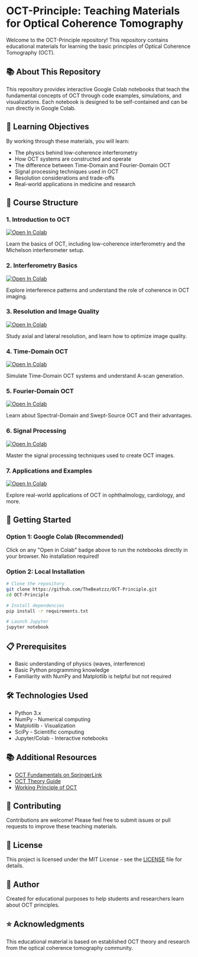 # OCT-Principle: Teaching Materials for Optical Coherence Tomography

Welcome to the OCT-Principle repository! This repository contains educational materials for learning the basic principles of Optical Coherence Tomography (OCT).

## 📚 About This Repository

This repository provides interactive Google Colab notebooks that teach the fundamental concepts of OCT through code examples, simulations, and visualizations. Each notebook is designed to be self-contained and can be run directly in Google Colab.

## 🎯 Learning Objectives

By working through these materials, you will learn:
- The physics behind low-coherence interferometry
- How OCT systems are constructed and operate
- The difference between Time-Domain and Fourier-Domain OCT
- Signal processing techniques used in OCT
- Resolution considerations and trade-offs
- Real-world applications in medicine and research

## 📖 Course Structure

### 1. Introduction to OCT
[![Open In Colab](https://colab.research.google.com/assets/colab-badge.svg)](https://colab.research.google.com/github/TheBeatzzz/OCT-Principle/blob/main/01_Introduction_to_OCT.ipynb)

Learn the basics of OCT, including low-coherence interferometry and the Michelson interferometer setup.

### 2. Interferometry Basics
[![Open In Colab](https://colab.research.google.com/assets/colab-badge.svg)](https://colab.research.google.com/github/TheBeatzzz/OCT-Principle/blob/main/02_Interferometry_Basics.ipynb)

Explore interference patterns and understand the role of coherence in OCT imaging.

### 3. Resolution and Image Quality
[![Open In Colab](https://colab.research.google.com/assets/colab-badge.svg)](https://colab.research.google.com/github/TheBeatzzz/OCT-Principle/blob/main/03_Resolution_and_Image_Quality.ipynb)

Study axial and lateral resolution, and learn how to optimize image quality.

### 4. Time-Domain OCT
[![Open In Colab](https://colab.research.google.com/assets/colab-badge.svg)](https://colab.research.google.com/github/TheBeatzzz/OCT-Principle/blob/main/04_Time_Domain_OCT.ipynb)

Simulate Time-Domain OCT systems and understand A-scan generation.

### 5. Fourier-Domain OCT
[![Open In Colab](https://colab.research.google.com/assets/colab-badge.svg)](https://colab.research.google.com/github/TheBeatzzz/OCT-Principle/blob/main/05_Fourier_Domain_OCT.ipynb)

Learn about Spectral-Domain and Swept-Source OCT and their advantages.

### 6. Signal Processing
[![Open In Colab](https://colab.research.google.com/assets/colab-badge.svg)](https://colab.research.google.com/github/TheBeatzzz/OCT-Principle/blob/main/06_Signal_Processing.ipynb)

Master the signal processing techniques used to create OCT images.

### 7. Applications and Examples
[![Open In Colab](https://colab.research.google.com/assets/colab-badge.svg)](https://colab.research.google.com/github/TheBeatzzz/OCT-Principle/blob/main/07_Applications.ipynb)

Explore real-world applications of OCT in ophthalmology, cardiology, and more.

## 🚀 Getting Started

### Option 1: Google Colab (Recommended)
Click on any "Open in Colab" badge above to run the notebooks directly in your browser. No installation required!

### Option 2: Local Installation
```bash
# Clone the repository
git clone https://github.com/TheBeatzzz/OCT-Principle.git
cd OCT-Principle

# Install dependencies
pip install -r requirements.txt

# Launch Jupyter
jupyter notebook
```

## 📋 Prerequisites

- Basic understanding of physics (waves, interference)
- Basic Python programming knowledge
- Familiarity with NumPy and Matplotlib is helpful but not required

## 🛠️ Technologies Used

- Python 3.x
- NumPy - Numerical computing
- Matplotlib - Visualization
- SciPy - Scientific computing
- Jupyter/Colab - Interactive notebooks

## 📚 Additional Resources

- [OCT Fundamentals on SpringerLink](https://link.springer.com/chapter/10.1007/978-3-031-99410-4_3)
- [OCT Theory Guide](https://dss-optical.com/guides/optical-coherence-tomography-theory/)
- [Working Principle of OCT](https://octresearch.org/the-center/oct-and-biomedical-optics/working-principle-of-oct/)

## 🤝 Contributing

Contributions are welcome! Please feel free to submit issues or pull requests to improve these teaching materials.

## 📄 License

This project is licensed under the MIT License - see the [LICENSE](LICENSE) file for details.

## 👥 Author

Created for educational purposes to help students and researchers learn about OCT principles.

## ⭐ Acknowledgments

This educational material is based on established OCT theory and research from the optical coherence tomography community.